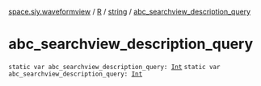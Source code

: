 [space.siy.waveformview](../../index.md) / [R](../index.md) / [string](index.md) / [abc_searchview_description_query](./abc_searchview_description_query.md)

# abc_searchview_description_query

`static var abc_searchview_description_query: `[`Int`](https://kotlinlang.org/api/latest/jvm/stdlib/kotlin/-int/index.html)
`static var abc_searchview_description_query: `[`Int`](https://kotlinlang.org/api/latest/jvm/stdlib/kotlin/-int/index.html)
